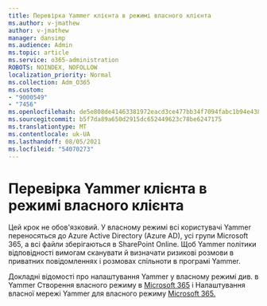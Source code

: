 ```yaml
---
title: Перевірка Yammer клієнта в режимі власного клієнта
ms.author: v-jmathew
author: v-jmathew
manager: dansimp
ms.audience: Admin
ms.topic: article
ms.service: o365-administration
ROBOTS: NOINDEX, NOFOLLOW
localization_priority: Normal
ms.collection: Adm_O365
ms.custom:
- "9000549"
- "7456"
ms.openlocfilehash: de5e808de41463381972eacd3ce477bb34f7094fabc1b94e438964c350a78c0e
ms.sourcegitcommit: b5f7da89a650d2915dc652449623c78be6247175
ms.translationtype: MT
ms.contentlocale: uk-UA
ms.lasthandoff: 08/05/2021
ms.locfileid: "54070273"
---
```

# <a name="verify-your-yammer-tenant-is-in-native-mode"></a>Перевірка Yammer клієнта в режимі власного клієнта

Цей крок не обов'язковий. У власному режимі всі користувачі Yammer переносяться до Azure Active Directory (Azure AD), усі групи Microsoft 365, а всі файли зберігаються в SharePoint Online. Щоб Yammer політики відповідності вимогам сканувати й визначати ризикові розмови в приватних повідомленнях і розмовах спільноти в програмі Yammer.  
  
Докладні відомості про налаштування Yammer у власному режимі див. в Yammer Створення власного режиму в [Microsoft 365](https://go.microsoft.com/fwlink/?linkid=2129829) і Налаштування власної мережі Yammer для власного режиму [Microsoft 365.](https://go.microsoft.com/fwlink/?linkid=2129772)
